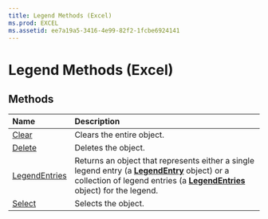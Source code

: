 ```yaml
---
title: Legend Methods (Excel)
ms.prod: EXCEL
ms.assetid: ee7a19a5-3416-4e99-82f2-1fcbe6924141
---
```



# Legend Methods (Excel)

## Methods



|**Name**|**Description**|
|:-----|:-----|
|[Clear](legend-clear-method-excel.md)|Clears the entire object.|
|[Delete](legend-delete-method-excel.md)|Deletes the object.|
|[LegendEntries](legend-legendentries-method-excel.md)|Returns an object that represents either a single legend entry (a  **[LegendEntry](legendentry-object-excel.md)** object) or a collection of legend entries (a **[LegendEntries](legendentries-object-excel.md)** object) for the legend.|
|[Select](legend-select-method-excel.md)|Selects the object.|


